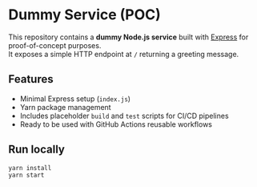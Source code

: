 # Dummy Service (POC)

This repository contains a **dummy Node.js service** built with [Express](https://expressjs.com/) for proof-of-concept purposes.  
It exposes a simple HTTP endpoint at `/` returning a greeting message.

## Features
- Minimal Express setup (`index.js`)
- Yarn package management
- Includes placeholder `build` and `test` scripts for CI/CD pipelines
- Ready to be used with GitHub Actions reusable workflows

## Run locally
```bash
yarn install
yarn start

